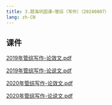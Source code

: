 ```yaml
---
title: 3.题海巩固课—管综（写作）（20240807）
lang: zh-CN
---
```


## 课件
[2019年管综写作-论效文.pdf](..%2F..%2Fpublic%2Fwrite%2F2.%E5%86%99%E4%BD%9C-%E6%AD%A3%E5%BC%8F%E8%AF%BE%2F3.%E9%A2%98%E6%B5%B7%E5%B7%A9%E5%9B%BA%E8%AF%BE%E2%80%94%E7%AE%A1%E7%BB%BC%EF%BC%88%E5%86%99%E4%BD%9C%EF%BC%89%EF%BC%8820240807%EF%BC%89%2F2019%E5%B9%B4%E7%AE%A1%E7%BB%BC%E5%86%99%E4%BD%9C-%E8%AE%BA%E6%95%88%E6%96%87.pdf)

[2019年管综写作-论说文.pdf](..%2F..%2Fpublic%2Fwrite%2F2.%E5%86%99%E4%BD%9C-%E6%AD%A3%E5%BC%8F%E8%AF%BE%2F3.%E9%A2%98%E6%B5%B7%E5%B7%A9%E5%9B%BA%E8%AF%BE%E2%80%94%E7%AE%A1%E7%BB%BC%EF%BC%88%E5%86%99%E4%BD%9C%EF%BC%89%EF%BC%8820240807%EF%BC%89%2F2019%E5%B9%B4%E7%AE%A1%E7%BB%BC%E5%86%99%E4%BD%9C-%E8%AE%BA%E8%AF%B4%E6%96%87.pdf)

[2020年管综写作-论效文.pdf](..%2F..%2Fpublic%2Fwrite%2F2.%E5%86%99%E4%BD%9C-%E6%AD%A3%E5%BC%8F%E8%AF%BE%2F3.%E9%A2%98%E6%B5%B7%E5%B7%A9%E5%9B%BA%E8%AF%BE%E2%80%94%E7%AE%A1%E7%BB%BC%EF%BC%88%E5%86%99%E4%BD%9C%EF%BC%89%EF%BC%8820240807%EF%BC%89%2F2020%E5%B9%B4%E7%AE%A1%E7%BB%BC%E5%86%99%E4%BD%9C-%E8%AE%BA%E6%95%88%E6%96%87.pdf)

[2020年管综写作-论说文.pdf](..%2F..%2Fpublic%2Fwrite%2F2.%E5%86%99%E4%BD%9C-%E6%AD%A3%E5%BC%8F%E8%AF%BE%2F3.%E9%A2%98%E6%B5%B7%E5%B7%A9%E5%9B%BA%E8%AF%BE%E2%80%94%E7%AE%A1%E7%BB%BC%EF%BC%88%E5%86%99%E4%BD%9C%EF%BC%89%EF%BC%8820240807%EF%BC%89%2F2020%E5%B9%B4%E7%AE%A1%E7%BB%BC%E5%86%99%E4%BD%9C-%E8%AE%BA%E8%AF%B4%E6%96%87.pdf)




